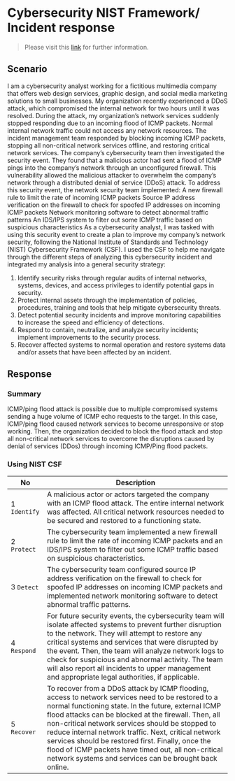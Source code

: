 # Cybersecurity NIST Framework/ Incident response  

> Please visit this [link](https://www.coursera.org/learn/networks-and-network-security?specialization=google-cybersecurity) for further information.

## Scenario 

I am a cybersecurity analyst working for a fictitious multimedia company that offers web design services, graphic design, and social media marketing solutions to small businesses. My organization recently experienced a DDoS attack, which compromised the internal network for two hours until it was resolved.
During the attack, my organization’s network services suddenly stopped responding due to an incoming flood of ICMP packets. Normal internal network traffic could not access any network resources. The incident management team responded by blocking incoming ICMP packets, stopping all non-critical network services offline, and restoring critical network services. 
The company’s cybersecurity team then investigated the security event. They found that a malicious actor had sent a flood of ICMP pings into the company’s network through an unconfigured firewall. This vulnerability allowed the malicious attacker to overwhelm the company’s network through a distributed denial of service (DDoS) attack. 
To address this security event, the network security team implemented: 
A new firewall rule to limit the rate of incoming ICMP packets
Source IP address verification on the firewall to check for spoofed IP addresses on incoming ICMP packets
Network monitoring software to detect abnormal traffic patterns
An IDS/IPS system to filter out some ICMP traffic based on suspicious characteristics
As a cybersecurity analyst, I was tasked with using this security event to create a plan to improve my company’s network security, following the National Institute of Standards and Technology (NIST) Cybersecurity Framework (CSF). I used the CSF to help me navigate through the different steps of analyzing this cybersecurity incident and integrated my analysis into a general security strategy:

1. Identify security risks through regular audits of internal networks, systems, devices, and access privileges to identify potential gaps in security. 
2. Protect internal assets through the implementation of policies, procedures, training and tools that help mitigate cybersecurity threats. 
3. Detect potential security incidents and improve monitoring capabilities to increase the speed and efficiency of detections. 
4. Respond to contain, neutralize, and analyze security incidents; implement improvements to the security process. 
5. Recover affected systems to normal operation and restore systems data and/or assets that have been affected by an incident.

## Response

### Summary
ICMP/ping flood attack is possible due to multiple compromised systems sending a huge volume of ICMP echo requests to the target. In this case, ICMP/ping flood caused network services to become unresponsive or stop working. Then, the organization decided to block the flood attack and stop all non-critical network services to overcome the disruptions caused by denial of services (DDos) through incoming ICMP/Ping flood packets. 

### Using NIST CSF 
| No | Description |
|---|---|
| 1   `Identify` |  A malicious actor or actors targeted the company with an ICMP flood attack. The entire internal network was affected. All critical network resources needed to be secured and restored to a functioning state. | 
| 2   `Protect` |  The cybersecurity team implemented a new firewall rule to limit the rate of incoming ICMP packets and an IDS/IPS system to filter out some ICMP traffic based on suspicious characteristics. |
| 3   `Detect` |  The cybersecurity team configured source IP address verification on the firewall to check for spoofed IP addresses on incoming ICMP packets and implemented network monitoring software to detect abnormal traffic patterns.  |
| 4   `Respond` |  For future security events, the cybersecurity team will isolate affected systems to prevent further disruption to the network. They will attempt to restore any critical systems and services that were disrupted by the event. Then, the team will analyze network logs to check for suspicious and abnormal activity. The team will also report all incidents to upper management and appropriate legal authorities, if applicable. |
| 5   `Recover` | To recover from a DDoS attack by ICMP flooding, access to network services need to be restored to a normal functioning state. In the future, external ICMP flood attacks can be blocked at the firewall. Then, all non-critical network services should be stopped to reduce internal network traffic. Next, critical network services should be restored first. Finally, once the flood of ICMP packets have timed out, all non-critical network systems and services can be brought back online. |


 
